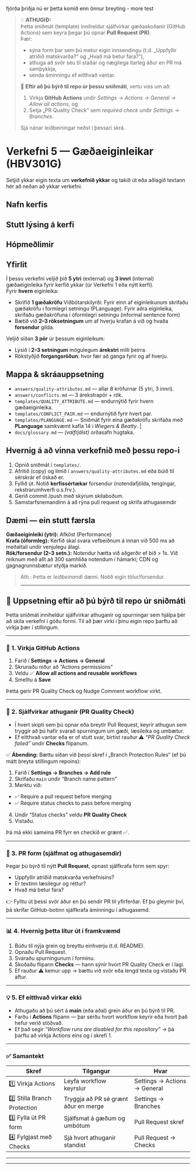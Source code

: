 
fjórða þriðja nú er þetta komið enn önnur breyting - more test
> 💡 **ATHUGIÐ:**  
> Þetta sniðmát (template) inniheldur sjálfvirkar gæðaskoðanir (GitHub Actions) sem keyra þegar þú opnar **Pull Request (PR)**.  
> Þær:
> - sýna form þar sem þú metur eigin innsendingu (t.d. „Uppfyllir atriðið matskvarða?“ og „Hvað má betur fara?“),
> - athuga að svör séu til staðar og nægilega ítarleg áður en PR má samþykkja,
> - senda áminningu ef eitthvað vantar.
>
> 🔧 **Eftir að þú býrð til repo úr þessu sniðmáti**, vertu viss um að:
> 1. Virkja **GitHub Actions** undir *Settings → Actions → General → Allow all actions*, og
> 2. Setja „PR Quality Check“ sem *required check* undir *Settings → Branches*.
>
> Sjá nánar leiðbeiningar neðst í þessari skrá.

# Verkefni 5 — Gæðaeiginleikar (HBV301G)

Setjið ykkar eigin texta um **verkefnið ykkar** og takið út eða aðlagið textann hér að neðan að ykkar verkefni. 

## Nafn kerfis

## Stutt lýsing á kerfi 

## Hópmeðlimir 


## Yfirlit
Í þessu verkefni veljið þið **5 ytri** (external) og **3 innri** (internal) gæðaeiginleika fyrir kerfið ykkar (úr Verkefni 1 eða nýtt kerfi).  
Fyrir **hvern** eiginleika:
- Skrifið **1 gæðakröfu** 
  Viðbótarskilyrði: Fyrir einn af eiginleikunum skrifaðu gæðakröfu í formlegri setningu (PLanguage). Fyrir aðra eiginleika, skrifaðu  gæðakröfuna í óformlegri setningu (informal sentence form)
- Bætið við **2–3 röksetningum** um af hverju krafan á við og hvaða **forsendur** gilda.

Veljið síðan **3 pör** úr þessum eiginleikum:
- Lýsið í **2–3 setningum** mögulegum **árekstri** milli þeirra.
- Rökstyðjið **forgangsröðun**: hvor fær að ganga fyrir og af hverju.

## Mappa & skráauppsetning
- `answers/quality-attributes.md` — allar 8 kröfurnar (5 ytri, 3 innri).
- `answers/conflicts.md` — 3 árekstrapör + rök.
- `templates/QUALITY_ATTRIBUTE.md` — endurnýtið fyrir hvern gæðaeiginleika.
- `templates/CONFLICT_PAIR.md` — endurnýtið fyrir hvert par.
- `templates/PLANGUAGE.md` — Sniðmát fyrir eina gæðakröfu skrifaða með **PLanguage** samkvæmt kafla 14 í *Wiegers & Beatty*. |
- `docs/glossary.md` — *(valfrjálst)* orðasafn hugtaka.

## Hvernig á að vinna verkefnið með þessu repo-i 
1. Opnið sniðmát í `templates/`.
2. Afritið (copy) og límið í `answers/quality-attributes.md` eða búið til sérskrár ef óskað er.
3. Fyllið út. Notið **kerfissértækar** forsendur (notendafjölda, tengingar, rekstrarumhverfi o.s.frv.).
4. Gerið commit /push með skýrum skilaboðum.
5. Samstarfsnemandinn á að rýna pull request og skrifa athugasemdir 

## Dæmi — ein stutt færsla
**Gæðaeiginleiki (ytri):** Afköst (Performance)  
**Krafa (óformleg):** Kerfið skal svara vefbeiðnum á innan við 500 ms að meðaltali undir venjulegu álagi.  
**Rök/forsendur (2–3 setn.):** Notendur hætta við aðgerðir ef bið > 1s. Við reiknum með allt að 300 samhliða notendum í hámarki; CDN og gagnagrunnsbætur styðja markið.

> Ath.: Þetta er *leiðbeinandi* dæmi. Notið eigin tölur/forsendur.
> 
> ---

## 🔧 Uppsetning eftir að þú býrð til repo úr sniðmáti

Þetta sniðmát inniheldur sjálfvirkar athuganir og spurningar sem hjálpa þér að skila verkefni í góðu formi.
Til að þær virki í þínu eigin repo þarftu að virkja þær í stillingum.

---

### 🧩 1. Virkja GitHub Actions

1. Farið í **Settings → Actions → General**
2. Skrunaðu niður að “Actions permissions”
3. Veldu ✅ **Allow all actions and reusable workflows**
4. Smelltu á **Save**

Þetta gerir PR Quality Check og Nudge Comment workflow virkt.

---

### 🧠 2. Sjálfvirkar athuganir (PR Quality Check)

- Í hvert skipti sem þú opnar eða breytir Pull Request, keyrir athugun sem tryggir að þú hafir svarað
  spurningum um gæði, læsileika og umbætur.
- Ef eitthvað vantar eða er of stutt svar, birtist rauður ⚠️ *“PR Quality Check failed”* undir **Checks** flipanum.

✅ **Ábending:** Bættu síðan við þessi skref í „Branch Protection Rules“ (ef þú mátt breyta stillingum repoins):

1. Farið í **Settings → Branches → Add rule**
2. Skrifaðu `main` undir “Branch name pattern”
3. Merktu við:
  - ✅ Require a pull request before merging
  - ✅ Require status checks to pass before merging
4. Undir “Status checks” veldu **PR Quality Check**
5. Vistaðu.

Þá má ekki sameina PR fyrr en checkið er grænt ✅.

---

### 🧾 3. PR form (sjálfmat og athugasemdir)

Þegar þú býrð til nýtt **Pull Request**, opnast sjálfkrafa form sem spyr:
- Uppfyllir atriðið matskvarða verkefnisins?
- Er textinn læsilegur og réttur?
- Hvað má betur fara?

👉 Fylltu út þessi svör áður en þú sendir PR til yfirferðar.
Ef þú gleymir því, þá skrifar GitHub-botinn sjálfkrafa áminningu í athugasemd.

---

### 📊 4. Hvernig þetta lítur út í framkvæmd

1. Búðu til nýja grein og breyttu einhverju (t.d. README).
2. Opnaðu Pull Request.
3. Svaraðu spurningunum í forminu.
4. Skoðaðu flipann **Checks** — hann sýnir hvort PR Quality Check er í lagi.
5. Ef rauður ⚠️ kemur upp → bættu við svör eða lengd texta og vistaðu PR aftur.

---

### 💡 5. Ef eitthvað virkar ekki

- Athugaðu að þú sért á **main** (eða aðal) grein áður en þú býrð til PR.
- Farðu í **Actions** flipann — þar sérðu hvort workflow keyrir eða hvort það hefur verið stöðvað.
- Ef það segir *“Workflow runs are disabled for this repository”* → þá þarftu að virkja Actions eins og í skrefi 1.

---

### ✅ Samantekt

| Skref | Tilgangur | Hvar | 
|-------|------------|------|
| 1️⃣ Virkja Actions | Leyfa workflow keyrslur | Settings → Actions → General |
| 2️⃣ Stilla Branch Protection | Tryggja að PR sé grænt áður en merge | Settings → Branches |
| 3️⃣ Fylla út PR form | Sjálfsmat á gæðum og umbótum | Pull Request skref |
| 4️⃣ Fylgjast með Checks | Sjá hvort athuganir standist | Pull Request → Checks |

---

---
